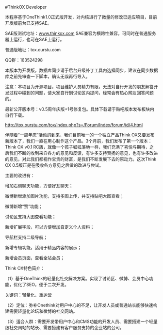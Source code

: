 #ThinkOX Developer

本程序基于OneThink1.0正式版开发，对内核进行了微量的修改已适应项目，目前开发版前台已支持SAE。

SAE版测试地址：www.thinkox.com   SAE兼容为横跨性兼容，可同时在普通服务器上运行，也可在SAE上运行。

普通版地址：tox.ourstu.com

QQ群：163524298


本版本为开发版，数据库同步请于后台升级补丁工具内选择同步，建议在同步数据库之前先审查一下脚本，确认无误再行导入。

注意：本项目为开源项目，项目维护人员精力有限，无法对自行开发的朋友解答开发过程中碰到的问题，请大家自行到讨论区内提问，经常会有热心网友回答问题的。

最新公开版本号：v0.5周年庆版+1号修复包。具体下载请于贴吧版本发布板块内自行下载。

http://tox.ourstu.com/tox/index.php?s=/Forum/Index/forum/id/4.html

伴随着“一周年庆”活动的到来，我们目前唯一的一个独立产品Think OX又要发布新版本了，我们一直在用心制作这个产品。3个月前，我们发布了第一个版本：Think OX v0.1 RC版，就像一个孩子呱呱落地一样，我们充满了喜悦与期待，之后我们不断的收到来自各方的意见和反馈，有许多支持赞扬的意见，也有许多改进的意见，对此我们都视作宝贵的财富，是我们不断发展下去的原动力。这次Think OX 0.5版正是在吸收各方意见之后做的改进与尝试。



主要的改进有：

增加右侧聊天功能，方便好友聊天；

微博新增添加图片功能，支持多图上传，并支持贴吧大图查看；

微博新增“赞”功能；

讨论区支持大图查看功能；

新增扩展字段，可以方便增加自定义个人资料；

导航栏支持二级导航；

新增专辑功能，适用于精品内容的展示；

新增会员页面，查看全站会员；

 

Think OX特色简介：

（1）基于OneThink的轻量化社交解决方案。实现了讨论区、微博、会员中心功能，优化了SEO，便于二次开发。

关键词：轻量化、重运营

（2）定位：弥补Onethink对用户中心的不足，让开发人员或普通站长能够快速构建需要轻量化论坛和微博的社交网站。

（3）适合人群：需要开发带用户中心和CMS功能的开发人员、需要搭建一个轻量级社交网站的站长、需要搭建有客户服务支持的企业站的公司。